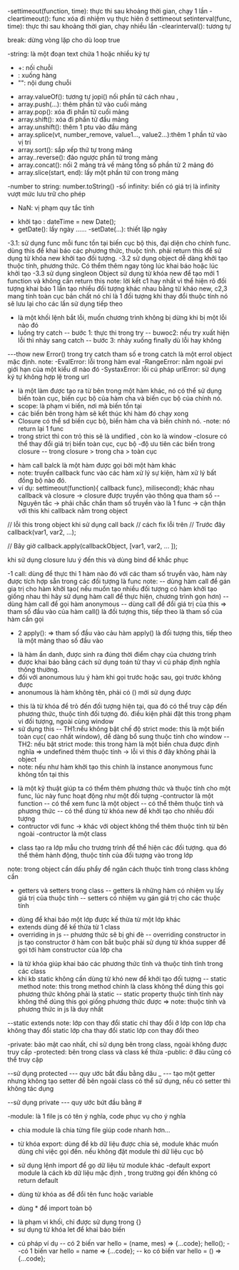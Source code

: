 <!-- settimeout(), setinterval() -->
-settimeout(function, time): thực thi sau khoảng thời gian, chạy 1 lần
-cleartimeout(): func xóa đi nhiệm vụ thực hiên ở settimeout
setinterval(func, time): thực thi sau khoảng thời gian, chạy nhiều lần
-clearinterval(): tương tự
<!-- loop -->
break: dừng vòng lặp cho dù loop true
<!-- Data types -->
-string: là một đoạn text chứa 1 hoặc nhiều ký tự
- +: nối chuỗi
- \: xuống hàng
- "": nội dung chuỗi
<!-- array -->
- array.valueOf(): tương tự jopi() nối phần tử cách nhau ,
- array.push(...): thêm phần tử vào cuối mảng
- array.pop(): xóa đi phần tử cuối mảng
- array.shift(): xóa đi phần tử đầu mảng
- array.unshift(): thêm 1 ptu vào đầu mảng
- array.splice(vt, number_remove, value1..., value2...):thêm 1 phần tử vào vị trí 
- array.sort(): sắp xếp thứ tự trong mảng
- array..reverse(): đảo ngược phần tử trong mảng
- array.concat(): nối 2 mảng trả về mảng tổng số phần tử 2 mảng đó
- array.slice(start, end): lấy một phần tử con trong mảng

<!-- number -->
-number to string: number.toString()
-số infinity: biến có giá trị là infinity vượt mức lưu trữ cho phép
- NaN: vị phạm quy tắc tính

<!-- Date -->
- khởi tạo : dateTime = new Date();
- getDate(): lấy ngày
......
-setDate(...): thiết lặp ngày

<!-- 3 cách tạo class -->
-3.1: sử dụng func
    mỗi func tồn tại biến cục bộ this, đại diện cho chính func. dùng this để khai báo các phương thức, thuộc tính. phải return this để sử dụng từ khóa new khởi tạo đối tượng.
-3.2 sử dụng object
    dễ dàng khởi tạo thuộc tính, phương thức. Có thểm thêm ngay tỏng lúc khai báo hoặc lúc khởi tạo
-3.3 sử dụng singleon Object
    sử dụng từ khóa new để tạo mới 1 function và không cần return this
 note: lời kết 
    c1 hay nhất vì thể hiện rõ đối tượng khai báo 1 lần tạo nhiều đối tượng khác nhau bằng từ kháo new, c2,3 mang tính toàn cục bản chất nó chỉ là 1 đối tượng khi thay đổi thuộc tính nó sẽ lưu lại cho các lần sử dụng tiếp theo

 <!--try catch  -->
 - là một khối lệnh bắt lỗi, muốn chương trình không bị dừng khi bị một lỗi nào đó
 - luồng try catch
 -- bước 1: thực thi trong try
 -- buwoc2: nếu try xuất hiện lỗi thì nhảy sang catch
 -- bước 3: nhảy xuống finally dù lỗi hay không

---thow new Error() trong try catch
tham số e trong catch là một errol object mặc định. 
 note: 
 -EvalError: lỗi trong hàm eval
 -RangeError: nằm ngoài pvi giới hạn của một kiểu dl nào đó
 -SystaxError: lỗi cú pháp
 urlError: sử dụng ký tự không hợp lệ trong url

 <!-- closuse -->
- là một làm được tạo ra từ bên trong một hàm khác, nó có thể sử dụng biến toàn cục, biến cục bộ của hàm cha  và biến cục bộ của chính nó. 
- scope: là phạm vi biến, nơi mà biến tồn tại 
- các biến bên trong hàm sẽ kết thúc khi hàm đó chạy xong
- Closure có thể sd biến cục bộ, biến hàm cha và biến chính nó.
-note: nó return lại 1 func
- trong strict thì con trỏ this sẽ là undified , còn ko là window
-closure có thể thay đổi giá trị biến toàn cục, cục bộ
-độ ưu tiên các biến trong closure
-- trong closure > trong cha > toàn cục

<!-- call balck -->
- hàm call balck là một hàm được gọi bởi một hàm khác 
- note: truyền callback func vào các hàm xử lý sự kiện, hàm xử lý bất đồng bộ nào đó.
- ví dụ: settimeout(function){ callback func}, milisecond);
 khác nhau callback và closure
 -> closure được truyền vào thông qua tham số
-- Nguyên tắc
-> phải chắc chắn tham số truyền vào là 1 func
-> cận thận với this khi callback nằm trong object

 // lỗi this trong object khi sử dụng call back
 // cách fix lỗi trên
 // Trước đây
callback(var1, var2, ...);
 
// Bây giờ
callback.apply(callbackObject, [var1, var2, ... ]);

<!-- bind() -->
khi sử dụng closure lưu ý đến this và dùng bind để khắc phục

<!-- call() & apply() -->
-1 call: dùng để thực thi 1 hàm nào đó với các tham số truyền vào, hàm này được tích hợp sẵn trong các đối tượng là func
note: 
-- dùng hàm call để gán gia trị cho hàm khởi tạo( nếu muốn tạo nhiều đối tượng có hàm khởi tạo giống nhau thì hãy sử dụng hàm call để thực hiện, chương trình gọn hơn)
-- dùng hàm call để gọi hàm anonymous
-- dùng call để đổi giá trị của this
=> tham số đầu vào của hàm call() là đối tượng this, tiếp theo là tham số của hàm cần gọi

- 2 apply(): 
=> tham số đầu vào cảu hàm apply() là đối tượng this, tiếp theo là một mảng thao số đầu vào

<!-- anonymous func -->
- là hàm ẩn danh, được sinh ra đúng thời điểm chạy của chương trình
- được khai báo bằng cách sử dụng toán tử thay vì cú pháp  định nghĩa thông thường.
- đối với anonumous lưu ý hàm khi gọi trước hoặc sau, gọi trước không được
- anonumous là hàm không tên, phải có () mới sử dụng được

<!-- this -->
- this là từ khóa để trỏ đến đối tượng hiện tại, qua đó có thể truy cập đến phương thức, thuộc tính đối tượng đó.
điều kiện phải đặt this trong phạm vi đối tượng, ngoài cùng window
- sử dụng this
-- TH1:nếu không bật chế độ strict mode: this là một biến toàn cục( cao nhất window), dể dàng bổ sung thuộc tính cho window
-- TH2: nếu bật strict mode: this trong hàm là một biến chưa được định nghĩa => undefined 
     thêm thuộc tính -> lỗi vì this ở đây không phải là object
- note: nếu như hàm khởi tạo this chính là instance
    anonymous func không tồn tại this

<!-- contructor -->
- là một kỹ thuật giúp ta có thểm thêm phương thức và thuộc tính cho một func, lúc này func hoạt động như một đối tượng
-contructor là một function
-- có thể xem func là một object
-- có thể thêm thuộc tính và phương thức
-- có thể dùng từ khóa new để khởi tạo cho nhiều đối tượng
- contructor với func
-> khác với object không thể thêm thuộc tính từ bên ngoài 
-contructor là một class

<!-- class -->
- class tạo ra lớp mẫu cho trương trình để thể hiện các đối tượng. qua đó thể thêm hành động, thuộc tính của đối tượng vào trong lớp

note:
trong object cần dấu phẩy để ngăn cách thuộc tính
trong class không cần
 - getters và setters  trong class
 -- getters là những hàm có nhiệm vụ lấy giá trị của thuộc tính 
 -- setters có nhiệm vụ gán giá trị cho các thuộc tính 
<!-- extend -->
- dùng để khai báo một lớp được kế thừa từ một lớp khác
- extends dùng để kế thừa từ 1 class
- overriding in js
-- phương thức sẽ bị ghi đè
-- overriding constructor in js
 tạo constructor ở hàm con bắt buộc phải sử dụng từ khóa supper để gọi tới hàm constructor của lớp cha

<!-- static -->
- là từ khóa giúp khai báo các phương thức tĩnh và thuộc tính tĩnh trong các class
- khi kb static không cần dùng từ khó new để khởi tạo đối tượng
-- static method 
note: this trong method chính là class
không thể dùng this gọi phương thức không phải là static
-- static property
thuộc tính tĩnh này không thể dùng this gọi giống phương thức được
 => note: thuộc tính và phương thức in js là duy nhất 

--static extends
note: lớp con thay đổi static chỉ thay đổi ở lớp con lớp cha không thay đổi static
        lớp cha thay đổi static lớp con thay đổi theo

<!-- private, protected and public -->
-private: bảo mật cao nhất, chỉ sử dụng bên trong class, ngoài không được truy cấp
-protected: bên trong class và class kế thừa
-public: ở đâu cũng có thể truy cập

--sử dụng protected 
--- quy ước bắt đầu bằng dâu _
--- tạo một getter nhưng không tạo setter để bên ngoài class có thể sử dụng, nếu có setter thì không tác dụng

--sử dụng private 
--- quy ước bứt đầu bằng #

<!-- import and export in js -->
 -module: là 1 file js có tên ý nghĩa, code phục vụ cho ý nghĩa
 - chia module là chia từng file giúp code nhanh hơn...
 - từ khóa export: dùng để kb dữ liệu được chia sẻ, module khác muốn dùng chỉ việc gọi đến. nếu không đặt module thì dữ liệu cục bộ

 - sử dụng lệnh import để gọ dữ liệu từ module khác 
 -default export module là cách kb dữ liệu  mặc định , trong trường gọi đến không có return default
 - dùng từ khóa as để đổi tên func hoặc variable
 - dùng * để import toàn bộ

 <!-- block scope: pvi khối-->
 - là phạm vi khối, chỉ được sử dụng trong {}
 - sư dụng từ khóa  let để khai báo biến

 <!-- arrow func -->
 - cú pháp ví dụ
 -- có 2 biến
    var hello = (name, mes) => {...code};
    hello();
 --có 1 biến
    var hello = name => {...code};
 -- ko có biến
    var hello = () => {...code};

